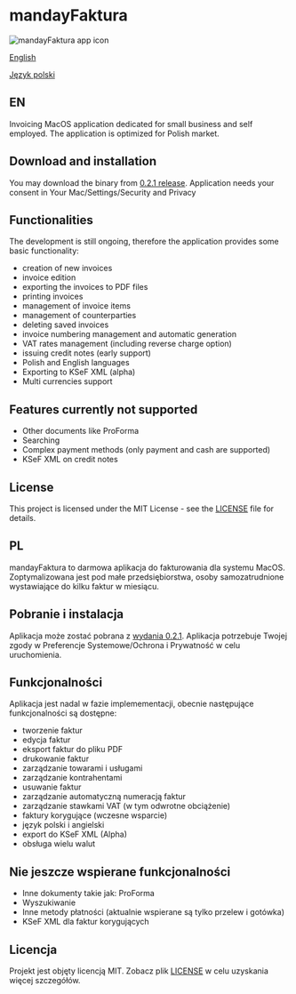 # mandayFaktura
![mandayFaktura app icon](https://github.com/wkicior/mandayFaktura/blob/master/manday.svg)

[English](https://github.com/wkicior/mandayFaktura#en)

[Język polski](https://github.com/wkicior/mandayFaktura#pl)

## EN
Invoicing MacOS application dedicated for small business and self employed.
The application is optimized for Polish market.

## Download and installation
You may download the binary from [0.2.1 release](https://github.com/wkicior/mandayFaktura/releases/download/release%2F0.2.1/mandayFaktura.app.zip).
Application needs your consent in Your Mac/Settings/Security and Privacy

## Functionalities
The development is still ongoing, therefore the application provides some basic functionality:
- creation of new invoices
- invoice edition
- exporting the invoices to PDF files
- printing invoices
- management of invoice items
- management of counterparties
- deleting saved invoices
- invoice numbering management and automatic generation
- VAT rates management (including reverse charge option)
- issuing credit notes (early support)
- Polish and English languages
- Exporting to KSeF XML (alpha)
- Multi currencies support

## Features currently not supported
- Other documents like ProForma
- Searching
- Complex payment methods (only payment and cash are supported)
- KSeF XML on credit notes

## License
This project is licensed under the MIT License - see the [LICENSE](LICENSE) file for details.

## PL
mandayFaktura to darmowa aplikacja do fakturowania dla systemu MacOS.
Zoptymalizowana jest pod małe przedsiębiorstwa, osoby samozatrudnione wystawiające do kilku faktur w miesiącu.

## Pobranie i instalacja
Aplikacja może zostać pobrana z [wydania 0.2.1](https://github.com/wkicior/mandayFaktura/releases/download/release%2F0.2.1/mandayFaktura.app.zip).
Aplikacja potrzebuje Twojej zgody w Preferencje Systemowe/Ochrona i Prywatność w celu uruchomienia.

## Funkcjonalności
Aplikacja jest nadal w fazie implemementacji, obecnie następujące funkcjonalności są dostępne:
- tworzenie faktur
- edycja faktur
- eksport faktur do pliku PDF
- drukowanie faktur
- zarządzanie towarami i usługami
- zarządzanie kontrahentami
- usuwanie faktur
- zarządzanie automatyczną numeracją faktur
- zarządzanie stawkami VAT (w tym odwrotne obciążenie)
- faktury korygujące (wczesne wsparcie)
- język polski i angielski
- export do KSeF XML (Alpha)
- obsługa wielu walut

## Nie jeszcze wspierane funkcjonalności
- Inne dokumenty takie jak: ProForma
- Wyszukiwanie
- Inne metody płatności (aktualnie wspierane są tylko przelew i gotówka)
- KSeF XML dla faktur korygujących

## Licencja
Projekt jest objęty licencją MIT. Zobacz plik [LICENSE](LICENSE) w celu uzyskania więcej szczegółów.
